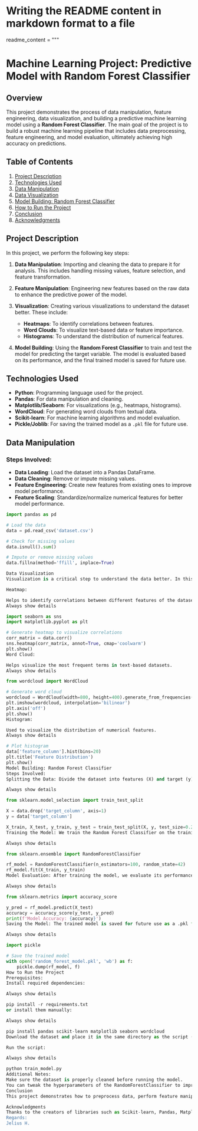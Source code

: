 # Writing the README content in markdown format to a file

readme_content = """
# Machine Learning Project: Predictive Model with Random Forest Classifier

## Overview

This project demonstrates the process of data manipulation, feature engineering, data visualization, and building a predictive machine learning model using a **Random Forest Classifier**. The main goal of the project is to build a robust machine learning pipeline that includes data preprocessing, feature engineering, and model evaluation, ultimately achieving high accuracy on predictions.

## Table of Contents

1. [Project Description](#project-description)
2. [Technologies Used](#technologies-used)
3. [Data Manipulation](#data-manipulation)
4. [Data Visualization](#data-visualization)
5. [Model Building: Random Forest Classifier](#model-building-random-forest-classifier)
6. [How to Run the Project](#how-to-run-the-project)
7. [Conclusion](#conclusion)
8. [Acknowledgments](#acknowledgments)

## Project Description

In this project, we perform the following key steps:

1. **Data Manipulation**: Importing and cleaning the data to prepare it for analysis. This includes handling missing values, feature selection, and feature transformation.
   
2. **Feature Manipulation**: Engineering new features based on the raw data to enhance the predictive power of the model.

3. **Visualization**: Creating various visualizations to understand the dataset better. These include:
   - **Heatmaps**: To identify correlations between features.
   - **Word Clouds**: To visualize text-based data or feature importance.
   - **Histograms**: To understand the distribution of numerical features.

4. **Model Building**: Using the **Random Forest Classifier** to train and test the model for predicting the target variable. The model is evaluated based on its performance, and the final trained model is saved for future use.

## Technologies Used

- **Python**: Programming language used for the project.
- **Pandas**: For data manipulation and cleaning.
- **Matplotlib/Seaborn**: For visualizations (e.g., heatmaps, histograms).
- **WordCloud**: For generating word clouds from textual data.
- **Scikit-learn**: For machine learning algorithms and model evaluation.
- **Pickle/Joblib**: For saving the trained model as a `.pkl` file for future use.

## Data Manipulation

### Steps Involved:
- **Data Loading**: Load the dataset into a Pandas DataFrame.
- **Data Cleaning**: Remove or impute missing values.
- **Feature Engineering**: Create new features from existing ones to improve model performance.
- **Feature Scaling**: Standardize/normalize numerical features for better model performance.

```python
import pandas as pd

# Load the data
data = pd.read_csv('dataset.csv')

# Check for missing values
data.isnull().sum()

# Impute or remove missing values
data.fillna(method='ffill', inplace=True)

Data Visualization
Visualization is a critical step to understand the data better. In this project, we use the following charts:

Heatmap:

Helps to identify correlations between different features of the dataset.
Always show details

import seaborn as sns
import matplotlib.pyplot as plt

# Generate heatmap to visualize correlations
corr_matrix = data.corr()
sns.heatmap(corr_matrix, annot=True, cmap='coolwarm')
plt.show()
Word Cloud:

Helps visualize the most frequent terms in text-based datasets.
Always show details

from wordcloud import WordCloud

# Generate word cloud
wordcloud = WordCloud(width=800, height=400).generate_from_frequencies(word_frequencies)
plt.imshow(wordcloud, interpolation='bilinear')
plt.axis('off')
plt.show()
Histogram:

Used to visualize the distribution of numerical features.
Always show details

# Plot histogram
data['feature_column'].hist(bins=20)
plt.title('Feature Distribution')
plt.show()
Model Building: Random Forest Classifier
Steps Involved:
Splitting the Data: Divide the dataset into features (X) and target (y), and then split it into training and testing sets.

Always show details

from sklearn.model_selection import train_test_split

X = data.drop('target_column', axis=1)
y = data['target_column']

X_train, X_test, y_train, y_test = train_test_split(X, y, test_size=0.2, random_state=42)
Training the Model: We train the Random Forest Classifier on the training data.

Always show details

from sklearn.ensemble import RandomForestClassifier

rf_model = RandomForestClassifier(n_estimators=100, random_state=42)
rf_model.fit(X_train, y_train)
Model Evaluation: After training the model, we evaluate its performance using metrics like accuracy.

Always show details

from sklearn.metrics import accuracy_score

y_pred = rf_model.predict(X_test)
accuracy = accuracy_score(y_test, y_pred)
print(f'Model Accuracy: {accuracy}')
Saving the Model: The trained model is saved for future use as a .pkl file.

Always show details

import pickle

# Save the trained model
with open('random_forest_model.pkl', 'wb') as f:
    pickle.dump(rf_model, f)
How to Run the Project
Prerequisites:
Install required dependencies:

Always show details

pip install -r requirements.txt
or install them manually:

Always show details

pip install pandas scikit-learn matplotlib seaborn wordcloud
Download the dataset and place it in the same directory as the script (or update the file path in the script).

Run the script:

Always show details

python train_model.py
Additional Notes:
Make sure the dataset is properly cleaned before running the model.
You can tweak the hyperparameters of the RandomForestClassifier to improve the model’s performance.
Conclusion
This project demonstrates how to preprocess data, perform feature manipulation, visualize the dataset, and build a predictive model using the Random Forest Classifier. The model is saved for future predictions, ensuring its usability beyond just training.

Acknowledgments
Thanks to the creators of libraries such as Scikit-learn, Pandas, Matplotlib, Seaborn, and WordCloud for providing useful tools to make this project possible. """
Regards:
Jelius H.

